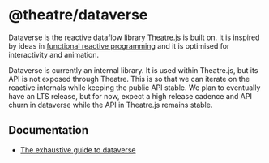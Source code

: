 # @theatre/dataverse

Dataverse is the reactive dataflow library [Theatre.js](https://www.theatrejs.com) is built on. It is inspired by ideas in [functional reactive programming](https://en.wikipedia.org/wiki/Functional_reactive_programming) and it is optimised for interactivity and animation.

Dataverse is currently an internal library. It is used within Theatre.js, but its API is not exposed through Theatre. This is so that we can iterate on the reactive internals while keeping the public API stable. We plan to eventually have an LTS release, but for now, expect a high release cadence and API churn in dataverse while the API in Theatre.js remains stable.

## Documentation

* [The exhaustive guide to dataverse](./src/dataverse.test.ts)